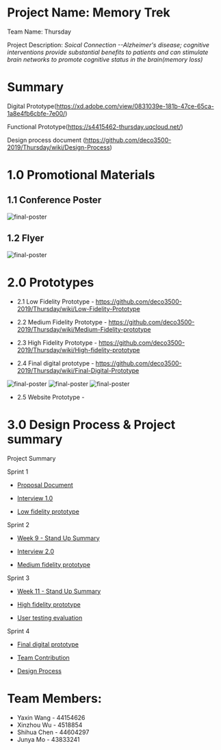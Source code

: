
# Project Name: Memory Trek

Team Name: Thursday

Project Description:  *Soical Connection --Alzheimer's disease; cognitive interventions provide substantial benefits to patients and can stimulate brain networks to promote cognitive status in the brain(memory loss)*

# Summary
Digital Prototype(https://xd.adobe.com/view/0831039e-181b-47ce-65ca-1a8e4fb6cbfe-7e00/)

Functional Prototype(https://s4415462-thursday.uqcloud.net/)

Design process document (https://github.com/deco3500-2019/Thursday/wiki/Design-Process)


# 1.0 Promotional Materials
## 1.1 Conference Poster
![final-poster](https://imgur.com/s5M90VK.jpg)

## 1.2 Flyer
![final-poster](https://imgur.com/9WBDSXB.jpg)

# 2.0 Prototypes

- 2.1 Low Fidelity Prototype - https://github.com/deco3500-2019/Thursday/wiki/Low-Fidelity-Prototype

- 2.2 Medium Fidelity Prototype - https://github.com/deco3500-2019/Thursday/wiki/Medium-Fidelity-prototype

- 2.3 High Fidelity Prototype - https://github.com/deco3500-2019/Thursday/wiki/High-fidelity-prototype

- 2.4 Final digital prototype - https://github.com/deco3500-2019/Thursday/wiki/Final-Digital-Prototype

![final-poster](https://imgur.com/0BL5FkB.jpg)
![final-poster](https://imgur.com/ojBo2c0.jpg)
![final-poster](https://imgur.com/yfwMMln.jpg)

- 2.5 Website Prototype - 


# 3.0 Design Process & Project summary
Project Summary

Sprint 1

* [Proposal Document](https://github.com/deco3500-2019/Thursday/wiki/Proposal-document)

* [Interview 1.0](https://github.com/deco3500-2019/Thursday/wiki/Interview-1.0)

* [Low fidelity prototype](https://github.com/deco3500-2019/Thursday/wiki/Low-Fidelity-Prototype)

Sprint 2

* [Week 9 - Stand Up Summary](https://github.com/deco3500-2019/Thursday/wiki/Week-9-Stand-Up-Summary)

* [Interview 2.0](https://github.com/deco3500-2019/Thursday/wiki/Interview-2.0)

* [Medium fidelity prototype](https://github.com/deco3500-2019/Thursday/wiki/Medium-Fidelity-prototype)

Sprint 3

* [Week 11 - Stand Up Summary](https://github.com/deco3500-2019/Thursday/wiki/Week-11-Stand-up-Summary)

* [High fidelity prototype](https://github.com/deco3500-2019/Thursday/wiki/High-fidelity-prototype)

* [User testing evaluation](https://github.com/deco3500-2019/Thursday/wiki/User-testing-evaluation)

Sprint 4

* [Final digital prototype](https://github.com/deco3500-2019/Thursday/wiki/Final-Digital-Prototype)

* [Team Contribution](https://github.com/deco3500-2019/Thursday/wiki/Team-contribution)

* [Design Process](https://github.com/deco3500-2019/Thursday/wiki/Design-Process)

# Team Members:
- Yaxin Wang - 44154626
- Xinzhou Wu - 4518854
- Shihua Chen - 44604297
- Junya Mo - 43833241
